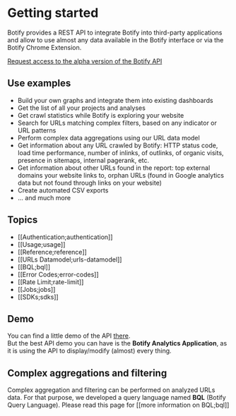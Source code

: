 # Getting started

Botify provides a REST API to integrate Botify into third-party applications and allow to use almost any data available in the Botify interface or via the Botify Chrome Extension.

<a href="https://docs.google.com/forms/d/1T6D588024flDKHS6q_IMlVMS-q8rmRvgzBIc8EZdyDo/viewform" class="inscription-button" target="_blank">Request access to the alpha version of the Botify API</a>

## Use examples
- Build your own graphs and integrate them into existing dashboards
- Get the list of all your projects and analyses
- Get crawl statistics while Botify is exploring your website
- Search for URLs matching complex filters, based on any indicator or URL patterns
- Perform complex data aggregations using our URL data model
- Get information about any URL crawled by Botify: HTTP status code, load  time performance, number of inlinks, of outlinks, of organic visits, presence in sitemaps, internal pagerank, etc.
- Get information about other URLs found in the report: top external domains your website links to, orphan URLs (found in Google analytics data but not found through links on your website)
- Create automated CSV exports
- ... and much more

## Topics
- [[Authentication;authentication]]
- [[Usage;usage]]
- [[Reference;reference]]
- [[URLs Datamodel;urls-datamodel]]
- [[BQL;bql]]
- [[Error Codes;error-codes]]
- [[Rate Limit;rate-limit]]
- [[Jobs;jobs]]
- [[SDKs;sdks]]

## Demo
You can find a little demo of the API [there](https://jsfiddle.net/8k20pbua/11/).<br/>But the best API demo you can have is the **Botify Analytics Application**, as it is using the API to display/modify (almost) every thing.

## Complex aggregations and filtering
Complex aggregation and filtering can be performed on analyzed URLs data. For that purpose, we developed a query language named **BQL** (Botify Query Language). Please read this page for [[more information on BQL;bql]]

